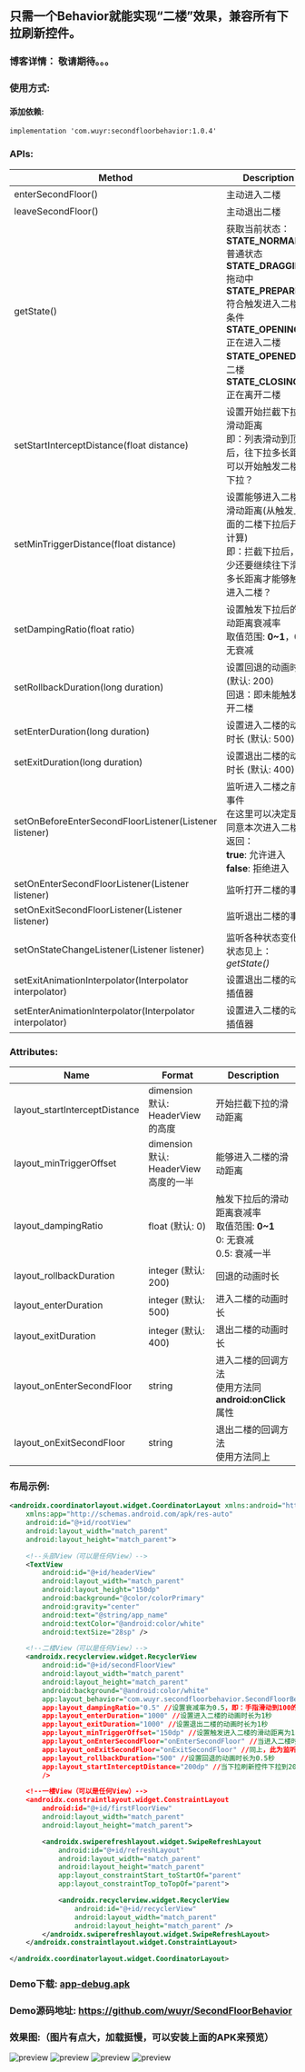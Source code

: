 ##  只需一个Behavior就能实现“二楼”效果，兼容所有下拉刷新控件。
### 博客详情： 敬请期待。。。


### 使用方式:
#### 添加依赖:
```
implementation 'com.wuyr:secondfloorbehavior:1.0.4'
```

### APIs:
|Method|Description|
|---------|-------------|
|enterSecondFloor()|主动进入二楼|
|leaveSecondFloor()|主动退出二楼|
|getState()|获取当前状态：<br/>**STATE_NORMAL**: 普通状态<br/>**STATE_DRAGGING**: 拖动中<br/>**STATE_PREPARED**: 符合触发进入二楼的条件<br/>**STATE_OPENING**: 正在进入二楼<br/>**STATE_OPENED**: 在二楼<br/>**STATE_CLOSING**: 正在离开二楼|
|setStartInterceptDistance(float distance)|设置开始拦截下拉的滑动距离<br/>即：列表滑动到顶后，往下拉多长距离可以开始触发二楼的下拉？|
|setMinTriggerDistance(float distance)|设置能够进入二楼的滑动距离(从触发上面的二楼下拉后开始计算)<br/>即：拦截下拉后，至少还要继续往下滑动多长距离才能够触发进入二楼？|
|setDampingRatio(float ratio)|设置触发下拉后的滑动距离衰减率<br/>取值范围: **0~1**，0: 无衰减|
|setRollbackDuration(long duration)|设置回退的动画时长 (默认: 200)<br/>回退：即未能触发打开二楼|
|setEnterDuration(long duration)|设置进入二楼的动画时长 (默认: 500)|
|setExitDuration(long duration)|设置退出二楼的动画时长 (默认: 400)|
|setOnBeforeEnterSecondFloorListener(Listener listener)|监听进入二楼之前的事件<br/>在这里可以决定是否同意本次进入二楼，返回：<br/>**true**: 允许进入<br/>**false**: 拒绝进入|
|setOnEnterSecondFloorListener(Listener listener)|监听打开二楼的事件|
|setOnExitSecondFloorListener(Listener listener)|监听退出二楼的事件|
|setOnStateChangeListener(Listener listener)|监听各种状态变化，状态见上：*getState()*|
|setExitAnimationInterpolator(Interpolator interpolator)|设置退出二楼的动画插值器|
|setEnterAnimationInterpolator(Interpolator interpolator)|设置进入二楼的动画插值器|

### Attributes:
|Name|Format|Description|
|----|-----|-----------|
|layout_startInterceptDistance|dimension<br/>默认: HeaderView的高度|开始拦截下拉的滑动距离|
|layout_minTriggerOffset|dimension<br/>默认: HeaderView高度的一半|能够进入二楼的滑动距离|
|layout_dampingRatio|float (默认: 0)|触发下拉后的滑动距离衰减率<br/>取值范围: **0~1**<br/>0: 无衰减<br/>0.5: 衰减一半|
|layout_rollbackDuration|integer (默认: 200)|回退的动画时长|
|layout_enterDuration|integer (默认: 500)|进入二楼的动画时长|
|layout_exitDuration|integer (默认: 400)|退出二楼的动画时长|
|layout_onEnterSecondFloor|string|进入二楼的回调方法<br/>使用方法同**android:onClick**属性|
|layout_onExitSecondFloor|string|退出二楼的回调方法<br/>使用方法同上|

### 布局示例:
```xml
<androidx.coordinatorlayout.widget.CoordinatorLayout xmlns:android="http://schemas.android.com/apk/res/android"
    xmlns:app="http://schemas.android.com/apk/res-auto"
    android:id="@+id/rootView"
    android:layout_width="match_parent"
    android:layout_height="match_parent">

    <!--头部View（可以是任何View）-->
    <TextView
        android:id="@+id/headerView"
        android:layout_width="match_parent"
        android:layout_height="150dp"
        android:background="@color/colorPrimary"
        android:gravity="center"
        android:text="@string/app_name"
        android:textColor="@android:color/white"
        android:textSize="28sp" />

    <!--二楼View（可以是任何View）-->
    <androidx.recyclerview.widget.RecyclerView
        android:id="@+id/secondFloorView"
        android:layout_width="match_parent"
        android:layout_height="match_parent"
        android:background="@android:color/white"
        app:layout_behavior="com.wuyr.secondfloorbehavior.SecondFloorBehavior" //设置Behavior
        app:layout_dampingRatio="0.5" //设置衰减率为0.5，即：手指滑动到100的时候，View的偏移量是50
        app:layout_enterDuration="1000" //设置进入二楼的动画时长为1秒
        app:layout_exitDuration="1000" //设置退出二楼的动画时长为1秒
        app:layout_minTriggerOffset="150dp" //设置触发进入二楼的滑动距离为150dp
        app:layout_onEnterSecondFloor="onEnterSecondFloor" //当进入二楼时会回调Activity中的onEnterSecondFloor()方法
        app:layout_onExitSecondFloor="onExitSecondFloor" //同上，此为监听退出二楼
        app:layout_rollbackDuration="500" //设置回退的动画时长为0.5秒
        app:layout_startInterceptDistance="200dp" //当下拉刷新控件下拉到200dp时触发二楼的下拉 
        />

    <!--一楼View（可以是任何View）-->
    <androidx.constraintlayout.widget.ConstraintLayout
        android:id="@+id/firstFloorView"
        android:layout_width="match_parent"
        android:layout_height="match_parent">

        <androidx.swiperefreshlayout.widget.SwipeRefreshLayout
            android:id="@+id/refreshLayout"
            android:layout_width="match_parent"
            android:layout_height="match_parent"
            app:layout_constraintStart_toStartOf="parent"
            app:layout_constraintTop_toTopOf="parent">

            <androidx.recyclerview.widget.RecyclerView
                android:id="@+id/recyclerView"
                android:layout_width="match_parent"
                android:layout_height="match_parent" />
        </androidx.swiperefreshlayout.widget.SwipeRefreshLayout>
    </androidx.constraintlayout.widget.ConstraintLayout>

</androidx.coordinatorlayout.widget.CoordinatorLayout>
```

### Demo下载: [app-debug.apk](https://github.com/wuyr/SecondFloorBehavior/raw/master/app-debug.apk)
### Demo源码地址: <https://github.com/wuyr/SecondFloorBehavior>

### 效果图:（图片有点大，加载挺慢，可以安装上面的APK来预览）
![preview](https://github.com/wuyr/SecondFloorBehavior/raw/master/previews/preview1.gif) ![preview](https://github.com/wuyr/SecondFloorBehavior/raw/master/previews/preview2.gif)
![preview](https://github.com/wuyr/SecondFloorBehavior/raw/master/previews/preview3.gif) ![preview](https://github.com/wuyr/SecondFloorBehavior/raw/master/previews/preview4.gif)
